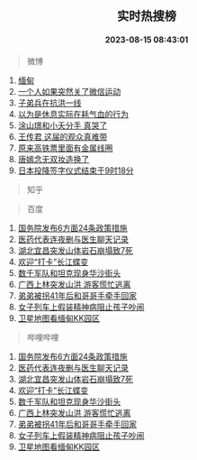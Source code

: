 <div align="center"><h2>实时热搜榜</h2><h4>2023-08-15 08:43:01</h4></div>

> 微博  

1. [缅甸](https://s.weibo.com/weibo?q=%E7%BC%85%E7%94%B8&t=31&band_rank=1&Refer=top)<br />
2. [一个人如果突然关了微信运动](https://s.weibo.com/weibo?q=%23%E4%B8%80%E4%B8%AA%E4%BA%BA%E5%A6%82%E6%9E%9C%E7%AA%81%E7%84%B6%E5%85%B3%E4%BA%86%E5%BE%AE%E4%BF%A1%E8%BF%90%E5%8A%A8%23&t=31&band_rank=2&Refer=top)<br />
3. [子弟兵在抗洪一线](https://s.weibo.com/weibo?q=%23%E5%AD%90%E5%BC%9F%E5%85%B5%E5%9C%A8%E6%8A%97%E6%B4%AA%E4%B8%80%E7%BA%BF%23&t=31&band_rank=3&Refer=top)<br />
4. [以为是休息实际在耗气血的行为](https://s.weibo.com/weibo?q=%23%E4%BB%A5%E4%B8%BA%E6%98%AF%E4%BC%91%E6%81%AF%E5%AE%9E%E9%99%85%E5%9C%A8%E8%80%97%E6%B0%94%E8%A1%80%E7%9A%84%E8%A1%8C%E4%B8%BA%23&t=31&band_rank=4&Refer=top)<br />
5. [涂山璟和小夭分手 真哭了](https://s.weibo.com/weibo?q=%E6%B6%82%E5%B1%B1%E7%92%9F%E5%92%8C%E5%B0%8F%E5%A4%AD%E5%88%86%E6%89%8B%20%E7%9C%9F%E5%93%AD%E4%BA%86&t=31&band_rank=5&Refer=top)<br />
6. [王传君 这届的观众真难带](https://s.weibo.com/weibo?q=%E7%8E%8B%E4%BC%A0%E5%90%9B%20%E8%BF%99%E5%B1%8A%E7%9A%84%E8%A7%82%E4%BC%97%E7%9C%9F%E9%9A%BE%E5%B8%A6&t=31&band_rank=6&Refer=top)<br />
7. [原来高铁票里面有金属线圈](https://s.weibo.com/weibo?q=%23%E5%8E%9F%E6%9D%A5%E9%AB%98%E9%93%81%E7%A5%A8%E9%87%8C%E9%9D%A2%E6%9C%89%E9%87%91%E5%B1%9E%E7%BA%BF%E5%9C%88%23&t=31&band_rank=7&Refer=top)<br />
8. [唐嫣念无双妆造换了](https://s.weibo.com/weibo?q=%23%E5%94%90%E5%AB%A3%E5%BF%B5%E6%97%A0%E5%8F%8C%E5%A6%86%E9%80%A0%E6%8D%A2%E4%BA%86%23&t=31&band_rank=8&Refer=top)<br />
9. [日本投降签字仪式结束于9时18分](https://s.weibo.com/weibo?q=%23%E6%97%A5%E6%9C%AC%E6%8A%95%E9%99%8D%E7%AD%BE%E5%AD%97%E4%BB%AA%E5%BC%8F%E7%BB%93%E6%9D%9F%E4%BA%8E9%E6%97%B618%E5%88%86%23&t=31&band_rank=9&Refer=top)<br />

> 知乎  


> 百度  

1. [国务院发布6方面24条政策措施](https://www.baidu.com/s?wd=%E5%9B%BD%E5%8A%A1%E9%99%A2%E5%8F%91%E5%B8%836%E6%96%B9%E9%9D%A224%E6%9D%A1%E6%94%BF%E7%AD%96%E6%8E%AA%E6%96%BD&sa=fyb_news&rsv_dl=fyb_news)<br />
2. [医药代表连夜删与医生聊天记录](https://www.baidu.com/s?wd=%E5%8C%BB%E8%8D%AF%E4%BB%A3%E8%A1%A8%E8%BF%9E%E5%A4%9C%E5%88%A0%E4%B8%8E%E5%8C%BB%E7%94%9F%E8%81%8A%E5%A4%A9%E8%AE%B0%E5%BD%95&sa=fyb_news&rsv_dl=fyb_news)<br />
3. [湖北宜昌突发山体岩石崩塌致7死](https://www.baidu.com/s?wd=%E6%B9%96%E5%8C%97%E5%AE%9C%E6%98%8C%E7%AA%81%E5%8F%91%E5%B1%B1%E4%BD%93%E5%B2%A9%E7%9F%B3%E5%B4%A9%E5%A1%8C%E8%87%B47%E6%AD%BB&sa=fyb_news&rsv_dl=fyb_news)<br />
4. [欢迎“打卡”长江蝶变](https://www.baidu.com/s?wd=%E6%AC%A2%E8%BF%8E%E2%80%9C%E6%89%93%E5%8D%A1%E2%80%9D%E9%95%BF%E6%B1%9F%E8%9D%B6%E5%8F%98&sa=fyb_news&rsv_dl=fyb_news)<br />
5. [数千军队和坦克现身华沙街头](https://www.baidu.com/s?wd=%E6%95%B0%E5%8D%83%E5%86%9B%E9%98%9F%E5%92%8C%E5%9D%A6%E5%85%8B%E7%8E%B0%E8%BA%AB%E5%8D%8E%E6%B2%99%E8%A1%97%E5%A4%B4&sa=fyb_news&rsv_dl=fyb_news)<br />
6. [广西上林突发山洪 游客慌忙逃离](https://www.baidu.com/s?wd=%E5%B9%BF%E8%A5%BF%E4%B8%8A%E6%9E%97%E7%AA%81%E5%8F%91%E5%B1%B1%E6%B4%AA+%E6%B8%B8%E5%AE%A2%E6%85%8C%E5%BF%99%E9%80%83%E7%A6%BB&sa=fyb_news&rsv_dl=fyb_news)<br />
7. [弟弟被拐41年后和哥哥手牵手回家](https://www.baidu.com/s?wd=%E5%BC%9F%E5%BC%9F%E8%A2%AB%E6%8B%9041%E5%B9%B4%E5%90%8E%E5%92%8C%E5%93%A5%E5%93%A5%E6%89%8B%E7%89%B5%E6%89%8B%E5%9B%9E%E5%AE%B6&sa=fyb_news&rsv_dl=fyb_news)<br />
8. [女子列车上假装精神病阻止孩子吵闹](https://www.baidu.com/s?wd=%E5%A5%B3%E5%AD%90%E5%88%97%E8%BD%A6%E4%B8%8A%E5%81%87%E8%A3%85%E7%B2%BE%E7%A5%9E%E7%97%85%E9%98%BB%E6%AD%A2%E5%AD%A9%E5%AD%90%E5%90%B5%E9%97%B9&sa=fyb_news&rsv_dl=fyb_news)<br />
9. [卫星地图看缅甸KK园区](https://www.baidu.com/s?wd=%E5%8D%AB%E6%98%9F%E5%9C%B0%E5%9B%BE%E7%9C%8B%E7%BC%85%E7%94%B8KK%E5%9B%AD%E5%8C%BA&sa=fyb_news&rsv_dl=fyb_news)<br />

> 哔哩哔哩  

1. [国务院发布6方面24条政策措施](https://www.baidu.com/s?wd=%E5%9B%BD%E5%8A%A1%E9%99%A2%E5%8F%91%E5%B8%836%E6%96%B9%E9%9D%A224%E6%9D%A1%E6%94%BF%E7%AD%96%E6%8E%AA%E6%96%BD&sa=fyb_news&rsv_dl=fyb_news)<br />
2. [医药代表连夜删与医生聊天记录](https://www.baidu.com/s?wd=%E5%8C%BB%E8%8D%AF%E4%BB%A3%E8%A1%A8%E8%BF%9E%E5%A4%9C%E5%88%A0%E4%B8%8E%E5%8C%BB%E7%94%9F%E8%81%8A%E5%A4%A9%E8%AE%B0%E5%BD%95&sa=fyb_news&rsv_dl=fyb_news)<br />
3. [湖北宜昌突发山体岩石崩塌致7死](https://www.baidu.com/s?wd=%E6%B9%96%E5%8C%97%E5%AE%9C%E6%98%8C%E7%AA%81%E5%8F%91%E5%B1%B1%E4%BD%93%E5%B2%A9%E7%9F%B3%E5%B4%A9%E5%A1%8C%E8%87%B47%E6%AD%BB&sa=fyb_news&rsv_dl=fyb_news)<br />
4. [欢迎“打卡”长江蝶变](https://www.baidu.com/s?wd=%E6%AC%A2%E8%BF%8E%E2%80%9C%E6%89%93%E5%8D%A1%E2%80%9D%E9%95%BF%E6%B1%9F%E8%9D%B6%E5%8F%98&sa=fyb_news&rsv_dl=fyb_news)<br />
5. [数千军队和坦克现身华沙街头](https://www.baidu.com/s?wd=%E6%95%B0%E5%8D%83%E5%86%9B%E9%98%9F%E5%92%8C%E5%9D%A6%E5%85%8B%E7%8E%B0%E8%BA%AB%E5%8D%8E%E6%B2%99%E8%A1%97%E5%A4%B4&sa=fyb_news&rsv_dl=fyb_news)<br />
6. [广西上林突发山洪 游客慌忙逃离](https://www.baidu.com/s?wd=%E5%B9%BF%E8%A5%BF%E4%B8%8A%E6%9E%97%E7%AA%81%E5%8F%91%E5%B1%B1%E6%B4%AA+%E6%B8%B8%E5%AE%A2%E6%85%8C%E5%BF%99%E9%80%83%E7%A6%BB&sa=fyb_news&rsv_dl=fyb_news)<br />
7. [弟弟被拐41年后和哥哥手牵手回家](https://www.baidu.com/s?wd=%E5%BC%9F%E5%BC%9F%E8%A2%AB%E6%8B%9041%E5%B9%B4%E5%90%8E%E5%92%8C%E5%93%A5%E5%93%A5%E6%89%8B%E7%89%B5%E6%89%8B%E5%9B%9E%E5%AE%B6&sa=fyb_news&rsv_dl=fyb_news)<br />
8. [女子列车上假装精神病阻止孩子吵闹](https://www.baidu.com/s?wd=%E5%A5%B3%E5%AD%90%E5%88%97%E8%BD%A6%E4%B8%8A%E5%81%87%E8%A3%85%E7%B2%BE%E7%A5%9E%E7%97%85%E9%98%BB%E6%AD%A2%E5%AD%A9%E5%AD%90%E5%90%B5%E9%97%B9&sa=fyb_news&rsv_dl=fyb_news)<br />
9. [卫星地图看缅甸KK园区](https://www.baidu.com/s?wd=%E5%8D%AB%E6%98%9F%E5%9C%B0%E5%9B%BE%E7%9C%8B%E7%BC%85%E7%94%B8KK%E5%9B%AD%E5%8C%BA&sa=fyb_news&rsv_dl=fyb_news)<br />

